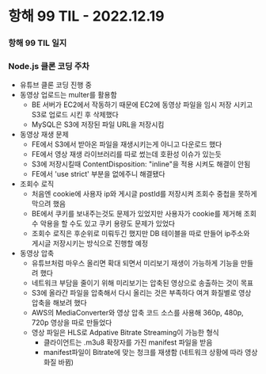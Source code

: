 # 항해 99 TIL - 2022.12.19

### 항해 99 TIL 일지

### Node.js 클론 코딩 주차

- 유튜브 클론 코딩 진행 중
- 동영상 업로드는 multer를 활용함
  - BE 서버가 EC2에서 작동하기 때문에 EC2에 동영상 파일을 임시 저장 시키고 S3로 업로드 시킨 후 삭제했다
  - MySQL은 S3에 저장된 파일 URL을 저장시킴
- 동영상 재생 문제
  - FE에서 S3에서 받아온 파일을 재생시키는게 아니고 다운로드 했다
  - FE에서 영상 재생 라이브러리를 따로 썼는데 호환성 이슈가 있는듯
  - S3에 저장시킬때 ContentDisposition: "inline"을 적용 시켜도 해결이 안됨
  - FE에서 'use strict' 부분을 없에주니 해결됐다
- 조회수 로직
  - 처음엔 cookie에 사용자 ip와 게시글 postId를 저장시켜 조회수 중첩을 못하게 막으려 했음
  - BE에서 쿠키를 보내주는것도 문제가 있었지만 사용자가 cookie를 제거해 조회수 악용을 할 수도 있고 쿠키 용량도 문제가 있었다
  - 조회수 로직은 후순위로 미뤄두긴 했지만 DB 테이블을 따로 만들어 ip주소와 게시글 저장시키는 방식으로 진행할 예정
- 동영상 압축
  - 유튜브처럼 마우스 올리면 확대 되면서 미리보기 재생이 가능하게 기능을 만들려 했다
  - 네트워크 부담을 줄이기 위해 미리보기는 압축된 영상으로 송출하는 것이 목표
  - S3에 올라간 파일을 압축해서 다시 올리는 것은 부족하다 여겨 화질별로 영상 압축을 해보려 했다
  - AWS의 MediaConverter와 영상 압축 코드 소스를 사용해 360p, 480p, 720p 영상을 따로 만들었다
  - 영상 파일은 HLS로 Adpative Bitrate Streaming이 가능한 형식
    - 클라이언트는 .m3u8 확장자를 가진 manifest 파일을 받음
    - manifest파일이 Bitrate에 맞는 청크를 재생함 (네트워크 상황에 따라 영상 화질 바뀜)
